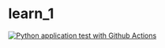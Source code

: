 # learn_1

[![Python application test with Github Actions](https://github.com/SIVASHANKAR-S/learn_1/actions/workflows/main.yml/badge.svg)](https://github.com/SIVASHANKAR-S/learn_1/actions/workflows/main.yml)
